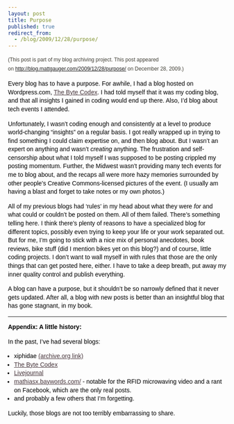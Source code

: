 ```yaml
---
layout: post
title: Purpose
published: true
redirect_from:
  - /blog/2009/12/28/purpose/
---
```


<p style="margin-top: 0px; margin-right: 0px; margin-bottom: 1em; margin-left: 0px; font-size: 14px; vertical-align: baseline; background-color: transparent; color: #000000; font-family: DroidSansRegular, Bitstream Vera Sans, Verdana, sans-serif; font-weight: 400; line-height: 1.4em; letter-spacing: 0px; text-align: left; padding: 0px;"><span style="color: #424037; font-family: Arial, Helvetica, sans-serif; font-size: 12px; line-height: 21px;">(This post is part of my blog archiving project. This post appeared on&nbsp;<a href="http://blog.mattgauger.com/2009/12/28/purpose/">http://blog.mattgauger.com/2009/12/28/purpose/</a> on December 28, 2009.)</span></p>
<p style="margin-top: 0px; margin-right: 0px; margin-bottom: 1em; margin-left: 0px; font-size: 14px; vertical-align: baseline; background-color: transparent; color: #000000; font-family: DroidSansRegular, Bitstream Vera Sans, Verdana, sans-serif; font-weight: 400; line-height: 1.4em; letter-spacing: 0px; text-align: left; padding: 0px;">Every blog has to have a purpose. For awhile, I had a blog hosted on Wordpress.com,&nbsp;<a href="http://bytecodex.wordpress.com/" style="font-size: 14px; vertical-align: baseline; background-color: transparent; color: #47353b; padding: 0px; margin: 0px;">The Byte Codex</a>. I had told myself that it was my coding blog, and that all insights I gained in coding would end up there. Also, I&rsquo;d blog about tech events I attended.</p>
<p style="margin-top: 0px; margin-right: 0px; margin-bottom: 1em; margin-left: 0px; font-size: 14px; vertical-align: baseline; background-color: transparent; color: #000000; font-family: DroidSansRegular, Bitstream Vera Sans, Verdana, sans-serif; font-weight: 400; line-height: 1.4em; letter-spacing: 0px; text-align: left; padding: 0px;">Unfortunately, I wasn&rsquo;t coding enough and consistently at a level to produce world-changing &ldquo;insights&rdquo; on a regular basis. I got really wrapped up in trying to find something I could claim expertise on, and then blog about. But I wasn&rsquo;t an expert on anything and wasn&rsquo;t&nbsp;<em style="font-size: 14px; vertical-align: baseline; background-color: transparent; padding: 0px; margin: 0px;">creating</em>&nbsp;anything. The frustration and self-censorship about what I told myself I was supposed to be posting crippled my posting momentum. Further, the Midwest wasn&rsquo;t providing many tech events for me to blog about, and the recaps all were more hazy memories surrounded by other people&rsquo;s Creative Commons-licensed pictures of the event. (I usually am having a blast and forget to take notes or my own photos.)</p>
<p style="margin-top: 0px; margin-right: 0px; margin-bottom: 1em; margin-left: 0px; font-size: 14px; vertical-align: baseline; background-color: transparent; color: #000000; font-family: DroidSansRegular, Bitstream Vera Sans, Verdana, sans-serif; font-weight: 400; line-height: 1.4em; letter-spacing: 0px; text-align: left; padding: 0px;">All of my previous blogs had &lsquo;rules&rsquo; in my head about what they were&nbsp;<em style="font-size: 14px; vertical-align: baseline; background-color: transparent; padding: 0px; margin: 0px;">for</em>&nbsp;and what could or couldn&rsquo;t be posted on them. All of them failed. There&rsquo;s something telling here. I think there&rsquo;s plenty of reasons to have a specialized blog for different topics, possibly even trying to keep your life or your work separated out. But for me, I&rsquo;m going to stick with a nice mix of personal anecdotes, book reviews, bike stuff (did I mention bikes yet on this blog?) and of course, little coding projects. I don&rsquo;t want to wall myself in with rules that those are the only things that can get posted here, either. I have to take a deep breath, put away my inner quality control and publish everything.</p>
<p style="margin-top: 0px; margin-right: 0px; margin-bottom: 1em; margin-left: 0px; font-size: 14px; vertical-align: baseline; background-color: transparent; color: #000000; font-family: DroidSansRegular, Bitstream Vera Sans, Verdana, sans-serif; font-weight: 400; line-height: 1.4em; letter-spacing: 0px; text-align: left; padding: 0px;">A blog can have a purpose, but it shouldn&rsquo;t be so narrowly defined that it never gets updated. After all, a blog with new posts is better than an insightful blog that has gone stagnant, in my book.</p>
<hr />
<p style="margin-top: 0px; margin-right: 0px; margin-bottom: 1em; margin-left: 0px; font-size: 14px; vertical-align: baseline; background-color: transparent; color: #000000; font-family: DroidSansRegular, Bitstream Vera Sans, Verdana, sans-serif; font-weight: 400; line-height: 1.4em; letter-spacing: 0px; text-align: left; padding: 0px;"><strong style="font-size: 14px; vertical-align: baseline; background-color: transparent; padding: 0px; margin: 0px;">Appendix: A little history:</strong></p>
<p style="margin-top: 0px; margin-right: 0px; margin-bottom: 1em; margin-left: 0px; font-size: 14px; vertical-align: baseline; background-color: transparent; color: #000000; font-family: DroidSansRegular, Bitstream Vera Sans, Verdana, sans-serif; font-weight: 400; line-height: 1.4em; letter-spacing: 0px; text-align: left; padding: 0px;">In the past, I&rsquo;ve had several blogs:</p>
<ul style="margin-top: 0px; margin-right: 0px; margin-bottom: 1em; margin-left: 0px; padding-top: 0px; padding-right: 0px; padding-bottom: 0px; padding-left: 1em; font-size: 14px; vertical-align: baseline; background-color: transparent; color: #000000; font-family: DroidSansRegular, Bitstream Vera Sans, Verdana, sans-serif; font-weight: 400; line-height: 1.4em; letter-spacing: 0px; text-align: left;">
<li style="font-size: 14px; vertical-align: baseline; background-color: transparent; color: #000000; font-family: DroidSansRegular, Bitstream Vera Sans, Verdana, sans-serif; font-weight: 400; line-height: 1.4em; letter-spacing: 0px; text-align: left; padding: 0px; margin: 0px;">xiphidae&nbsp;<a href="http://web.archive.org/web/*/http://tranzor.net/~xiphias" style="font-size: 14px; vertical-align: baseline; background-color: transparent; color: #47353b; padding: 0px; margin: 0px;">(archive.org link)</a></li>
<li style="font-size: 14px; vertical-align: baseline; background-color: transparent; color: #000000; font-family: DroidSansRegular, Bitstream Vera Sans, Verdana, sans-serif; font-weight: 400; line-height: 1.4em; letter-spacing: 0px; text-align: left; padding: 0px; margin: 0px;"><a href="http://bytecodex.wordpress.com/" style="font-size: 14px; vertical-align: baseline; background-color: transparent; color: #47353b; padding: 0px; margin: 0px;">The Byte Codex</a></li>
<li style="font-size: 14px; vertical-align: baseline; background-color: transparent; color: #000000; font-family: DroidSansRegular, Bitstream Vera Sans, Verdana, sans-serif; font-weight: 400; line-height: 1.4em; letter-spacing: 0px; text-align: left; padding: 0px; margin: 0px;"><a href="http://mathiasdgauger.livejournal.com/" style="font-size: 14px; vertical-align: baseline; background-color: transparent; color: #47353b; padding: 0px; margin: 0px;">Livejournal</a></li>
<li style="font-size: 14px; vertical-align: baseline; background-color: transparent; color: #000000; font-family: DroidSansRegular, Bitstream Vera Sans, Verdana, sans-serif; font-weight: 400; line-height: 1.4em; letter-spacing: 0px; text-align: left; padding: 0px; margin: 0px;"><a href="http://mathiasx.baywords.com/" style="font-size: 14px; vertical-align: baseline; background-color: transparent; color: #47353b; padding: 0px; margin: 0px;">mathiasx.baywords.com/</a>&nbsp;- notable for the RFID microwaving video and a rant on Facebook, which are the only real posts.</li>
<li style="font-size: 14px; vertical-align: baseline; background-color: transparent; color: #000000; font-family: DroidSansRegular, Bitstream Vera Sans, Verdana, sans-serif; font-weight: 400; line-height: 1.4em; letter-spacing: 0px; text-align: left; padding: 0px; margin: 0px;">and probably a few others that I&rsquo;m forgetting.</li>
</ul>
<p style="margin-top: 0px; margin-right: 0px; margin-bottom: 1em; margin-left: 0px; font-size: 14px; vertical-align: baseline; background-color: transparent; color: #000000; font-family: DroidSansRegular, Bitstream Vera Sans, Verdana, sans-serif; font-weight: 400; line-height: 1.4em; letter-spacing: 0px; text-align: left; padding: 0px;">Luckily, those blogs are not too terribly embarrassing to share.</p>
<p>&nbsp;</p>
